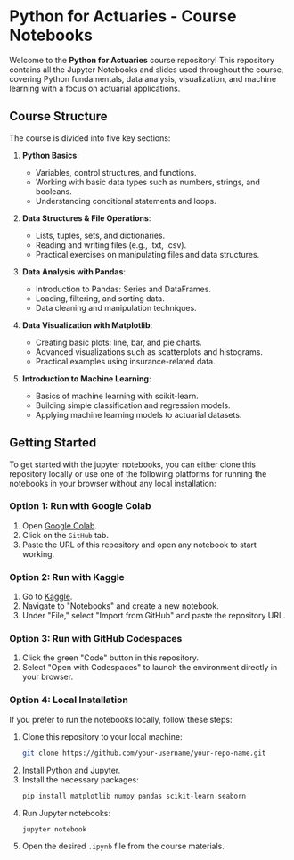# Python for Actuaries - Course Notebooks

Welcome to the **Python for Actuaries** course repository! This repository contains all the Jupyter Notebooks and slides used throughout the course, covering Python fundamentals, data analysis, visualization, and machine learning with a focus on actuarial applications.

## Course Structure

The course is divided into five key sections:

1. **Python Basics**:
   - Variables, control structures, and functions.
   - Working with basic data types such as numbers, strings, and booleans.
   - Understanding conditional statements and loops.

2. **Data Structures & File Operations**:
   - Lists, tuples, sets, and dictionaries.
   - Reading and writing files (e.g., .txt, .csv).
   - Practical exercises on manipulating files and data structures.

3. **Data Analysis with Pandas**:
   - Introduction to Pandas: Series and DataFrames.
   - Loading, filtering, and sorting data.
   - Data cleaning and manipulation techniques.

4. **Data Visualization with Matplotlib**:
   - Creating basic plots: line, bar, and pie charts.
   - Advanced visualizations such as scatterplots and histograms.
   - Practical examples using insurance-related data.

5. **Introduction to Machine Learning**:
   - Basics of machine learning with scikit-learn.
   - Building simple classification and regression models.
   - Applying machine learning models to actuarial datasets.



## Getting Started

To get started with the jupyter notebooks, you can either clone this repository locally or use one of the following platforms for running the notebooks in your browser without any local installation:

### Option 1: Run with Google Colab
1. Open [Google Colab](https://colab.research.google.com/).
2. Click on the `GitHub` tab.
3. Paste the URL of this repository and open any notebook to start working.

### Option 2: Run with Kaggle
1. Go to [Kaggle](https://www.kaggle.com/).
2. Navigate to "Notebooks" and create a new notebook.
3. Under "File," select "Import from GitHub" and paste the repository URL.

### Option 3: Run with GitHub Codespaces
1. Click the green "Code" button in this repository.
2. Select "Open with Codespaces" to launch the environment directly in your browser.

### Option 4: Local Installation
If you prefer to run the notebooks locally, follow these steps:
1. Clone this repository to your local machine:
   ```bash
   git clone https://github.com/your-username/your-repo-name.git
2. Install Python and Jupyter.
3. Install the necessary packages:
   ```bash
   pip install matplotlib numpy pandas scikit-learn seaborn
4. Run Jupyter notebooks:
   ```bash
   jupyter notebook
5. Open the desired `.ipynb` file from the course materials.

